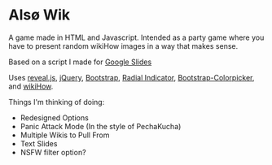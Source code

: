 # Alsø Wik
A game made in HTML and Javascript. Intended as a party game where you have to present random wikiHow images in a way that makes sense.

Based on a script I made for [Google Slides](https://gist.github.com/ambiguousname/5b0fb3135e2e9355509fac9387add3b4)

Uses [reveal.js](https://revealjs.com), [jQuery](https://jquery.com/), [Bootstrap](https://getbootstrap.com/), [Radial Indicator](https://s-yadav.github.io/radialIndicator/), [Bootstrap-Colorpicker](https://itsjavi.com/bootstrap-colorpicker/index.html), and [wikiHow](https://wikihow.com/).

Things I'm thinking of doing:
- Redesigned Options
- Panic Attack Mode (In the style of PechaKucha)
- Multiple Wikis to Pull From
- Text Slides
- NSFW filter option?